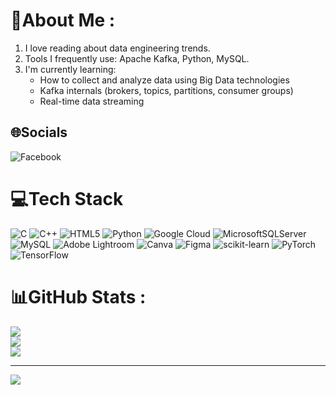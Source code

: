# 💫About Me :
1. I love reading about data engineering trends.
2. Tools I frequently use: Apache Kafka, Python, MySQL.
3. I'm currently learning:
   - How to collect and analyze data using Big Data technologies 
   - Kafka internals (brokers, topics, partitions, consumer groups)
   - Real-time data streaming
 

## 🌐Socials
![Facebook](https://img.shields.io/badge/Facebook-%231877F2.svg?logo=Facebook&logoColor=white)

# 💻Tech Stack
![C](https://img.shields.io/badge/c-%2300599C.svg?style=for-the-badge&logo=c&logoColor=white) ![C++](https://img.shields.io/badge/c++-%2300599C.svg?style=for-the-badge&logo=c%2B%2B&logoColor=white) ![HTML5](https://img.shields.io/badge/html5-%23E34F26.svg?style=for-the-badge&logo=html5&logoColor=white) ![Python](https://img.shields.io/badge/python-3670A0?style=for-the-badge&logo=python&logoColor=ffdd54) ![Google Cloud](https://img.shields.io/badge/Google%20Cloud-%234285F4.svg?style=for-the-badge&logo=google-cloud&logoColor=white) ![MicrosoftSQLServer](https://img.shields.io/badge/Microsoft%20SQL%20Sever-CC2927?style=for-the-badge&logo=microsoft%20sql%20server&logoColor=white) ![MySQL](https://img.shields.io/badge/mysql-%2300f.svg?style=for-the-badge&logo=mysql&logoColor=white) ![Adobe Lightroom](https://img.shields.io/badge/Adobe%20Lightroom-31A8FF.svg?style=for-the-badge&logo=Adobe%20Lightroom&logoColor=white) ![Canva](https://img.shields.io/badge/Canva-%2300C4CC.svg?style=for-the-badge&logo=Canva&logoColor=white) 	![Figma](https://img.shields.io/badge/figma-%23F24E1E.svg?style=for-the-badge&logo=figma&logoColor=white) ![scikit-learn](https://img.shields.io/badge/scikit--learn-%23F7931E.svg?style=for-the-badge&logo=scikit-learn&logoColor=white) ![PyTorch](https://img.shields.io/badge/PyTorch-%23EE4C2C.svg?style=for-the-badge&logo=PyTorch&logoColor=white) ![TensorFlow](https://img.shields.io/badge/TensorFlow-%23FF6F00.svg?style=for-the-badge&logo=TensorFlow&logoColor=white)
# 📊GitHub Stats :
![](https://github-readme-stats.vercel.app/api?username=luongdiem2005&theme=radical&hide_border=false&include_all_commits=false&count_private=false)<br/>
![](https://github-readme-streak-stats.herokuapp.com/?user=luongdiem2005&theme=radical&hide_border=false)<br/>
![](https://github-readme-stats.vercel.app/api/top-langs/?username=luongdiem2005&theme=radical&hide_border=false&include_all_commits=false&count_private=false&layout=compact)

---
[![](https://visitcount.itsvg.in/api?id=luongdiem2005&icon=0&color=0)](https://visitcount.itsvg.in)
